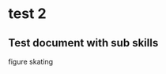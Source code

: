 # test 2

## Test document with sub skills 
<skills>
figure skating
</skills>


<inherit doc="../test3.md"/>